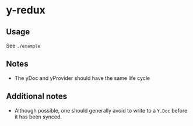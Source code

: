 # y-redux

## Usage

See `./example`

## Notes

- The yDoc and yProvider should have the same life cycle

## Additional notes

- Although possible, one should generally avoid to write to a `Y.Doc` before it has been synced.
